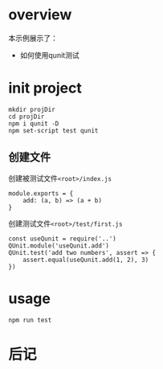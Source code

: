 # overview
本示例展示了：
- 如何使用qunit测试

# init project
```
mkdir projDir
cd projDir
npm i qunit -D
npm set-script test qunit
```

## 创建文件
创建被测试文件`<root>/index.js`
```
module.exports = {
    add: (a, b) => (a + b)
}
```

创建测试文件`<root>/test/first.js`
```
const useQunit = require('..')
QUnit.module('useQunit.add')
QUnit.test('add two numbers', assert => {
    assert.equal(useQunit.add(1, 2), 3)
})
```

# usage
`npm run test`

# 后记
